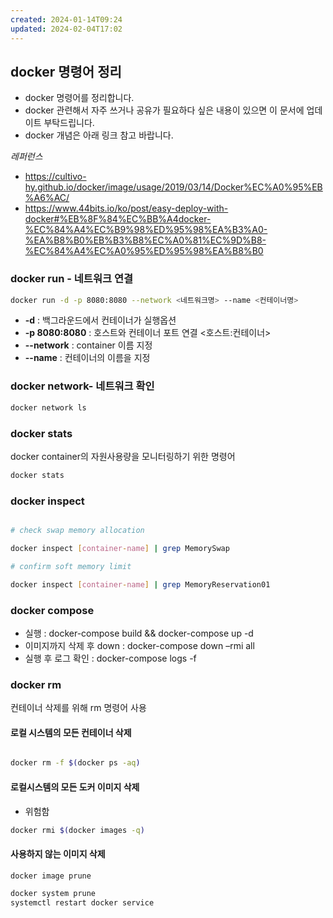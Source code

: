 ```yaml
---
created: 2024-01-14T09:24
updated: 2024-02-04T17:02
---
```

## docker 명령어 정리


- docker 명령어를 정리합니다.
- docker 관련해서 자주 쓰거나 공유가 필요하다 싶은 내용이 있으면 이 문서에 업데이트 부탁드립니다.
- docker 개념은 아래 링크 참고 바랍니다.


*레퍼런스*

- https://cultivo-hy.github.io/docker/image/usage/2019/03/14/Docker%EC%A0%95%EB%A6%AC/
- https://www.44bits.io/ko/post/easy-deploy-with-docker#%EB%8F%84%EC%BB%A4docker-%EC%84%A4%EC%B9%98%ED%95%98%EA%B3%A0-%EA%B8%B0%EB%B3%B8%EC%A0%81%EC%9D%B8-%EC%84%A4%EC%A0%95%ED%95%98%EA%B8%B0


### docker run - 네트워크 연결

```bash
docker run -d -p 8080:8080 --network <네트워크명> --name <컨테이너명> 
```

- **-d** : 백그라운드에서 컨테이너가 실행옵션
- **-p 8080:8080** : 호스트와 컨테이너 포트 연결 <호스트:컨테이너>
- **--network** : container 이름 지정
- **--name** : 컨테이너의 이름을 지정

### docker network- 네트워크 확인

```bash
docker network ls
```

### docker stats

docker container의 자원사용량을 모니터링하기 위한 명령어

```bash
docker stats
```

### docker inspect

```bash

# check swap memory allocation

docker inspect [container-name] | grep MemorySwap

# confirm soft memory limit

docker inspect [container-name] | grep MemoryReservation01
```

### docker compose

- 실행 : docker-compose build && docker-compose up -d
- 이미지까지 삭제 후 down : docker-compose down –rmi all
- 실행 후 로그 확인 : docker-compose logs -f

### docker rm

컨테이너 삭제를 위해 rm 명령어 사용

#### 로컬 시스템의 모든 컨테이너 삭제

```bash

docker rm -f $(docker ps -aq)

```

#### 로컬시스템의 모든 도커 이미지 삭제

- 위험함

```bash
docker rmi $(docker images -q)
```

#### 사용하지 않는 이미지 삭제

```bash
docker image prune
```

```bash
docker system prune
systemctl restart docker service
```
